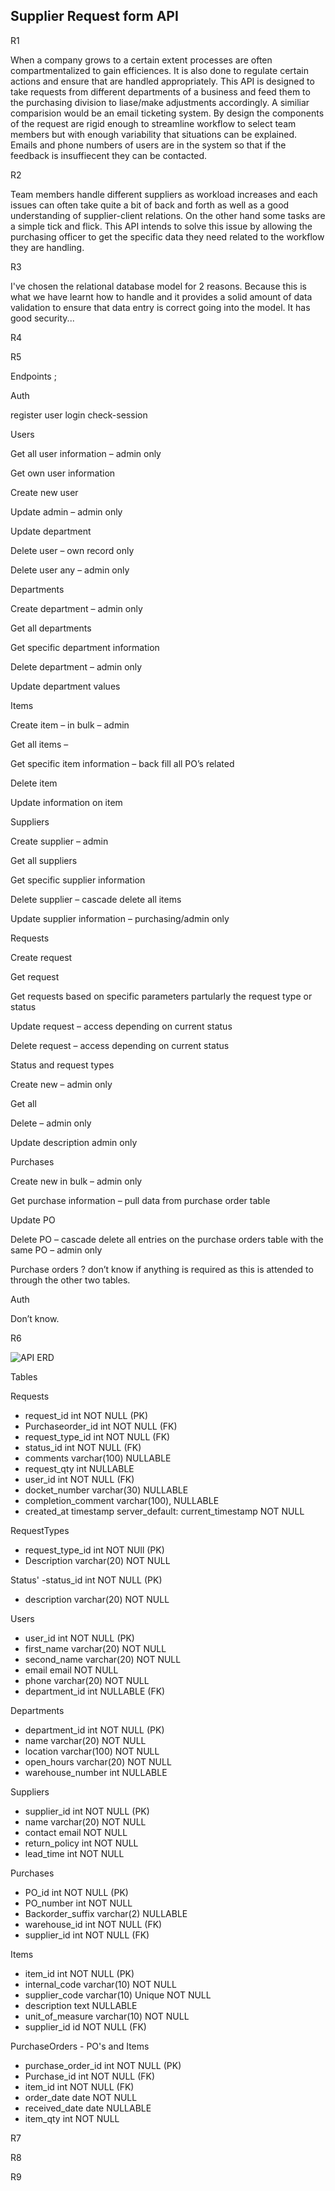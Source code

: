 ## Supplier Request form API


R1

When a company grows to a certain extent processes are often compartmentalized to gain efficiences. It is also done to regulate certain actions and ensure that are handled appropriately. This API is designed to take requests from different departments of a business and feed them to the purchasing division to liase/make adjustments accordingly. A similiar comparision would be an email ticketing system. By design the components of the request are rigid enough to streamline workflow to select team members but with enough variability that situations can be explained. Emails and phone numbers of users are in the system so that if the feedback is insuffiecent they can be contacted. 

R2

Team members handle different suppliers as workload increases and each issues can often take quite a bit of back and forth as well as a good understanding of supplier-client relations. On the other hand some tasks are a simple tick and flick. This API intends to solve this issue by allowing the purchasing officer to get the specific data they need related to the workflow they are handling. 

R3

I've chosen the relational database model for 2 reasons. Because this is what we have learnt how to handle and it provides a solid amount of data validation to ensure that data entry is correct going into the model. It has good security...

R4

R5

Endpoints ;

Auth

register user
login
check-session





Users

 

Get all user information – admin only

Get own user information

Create new user

Update admin – admin only

Update department

Delete user – own record only

Delete user any – admin only

 

Departments

 

Create department – admin only

Get all departments

Get specific department information

Delete department – admin only

Update department values

 

Items

 

Create item – in bulk – admin

Get all items –

Get specific item information – back fill all PO’s related

Delete item

Update information on item

 

Suppliers

 

Create supplier – admin

Get all suppliers

Get specific supplier information

Delete supplier – cascade delete all items

Update supplier information – purchasing/admin only

 

Requests

 

Create request

Get request

Get requests based on specific parameters partularly the request type or status

Update request – access depending on current status

Delete request – access depending on current status

 

Status and request types

 

Create new – admin only

Get all

Delete – admin only

Update description admin only

 

Purchases

 

Create new in bulk – admin only

Get purchase information – pull data from purchase order table

Update PO

Delete PO – cascade delete all entries on the purchase orders table with the same PO – admin only

 

Purchase orders ? don’t know if anything is required as this is attended to through the other two tables.

 

Auth

 

Don’t know.

R6

![API ERD](./resources/API%20ERD.png)

Tables


Requests
- request_id int NOT NULL (PK)
- Purchaseorder_id int NOT NULL (FK)
- request_type_id int NOT NULL (FK)
- status_id int  NOT NULL (FK)
- comments varchar(100) NULLABLE
- request_qty int NULLABLE
- user_id int  NOT NULL (FK)
- docket_number varchar(30) NULLABLE
- completion_comment varchar(100), NULLABLE
- created_at timestamp server_default: current_timestamp NOT NULL

RequestTypes
- request_type_id int NOT NUll (PK)
- Description varchar(20) NOT NULL

Status'
-status_id int NOT NULL (PK)
- description varchar(20) NOT NULL

Users
- user_id int NOT NULL (PK)
- first_name varchar(20) NOT NULL
- second_name varchar(20) NOT NULL
- email email NOT NULL
- phone varchar(20) NOT NULL
- department_id int  NULLABLE (FK)

Departments
- department_id int NOT NULL (PK)
- name varchar(20) NOT NULL
- location varchar(100) NOT NULL
- open_hours varchar(20) NOT NULL
- warehouse_number int NULLABLE

Suppliers
- supplier_id int NOT NULL (PK)
- name varchar(20) NOT NULL
- contact email NOT NULL
- return_policy int NOT NULL
- lead_time int NOT NULL

Purchases
- PO_id int NOT NULL (PK)
- PO_number int NOT NULL
- Backorder_suffix varchar(2) NULLABLE
- warehouse_id int NOT NULL (FK)
- supplier_id int NOT NULL (FK)

Items
- item_id int NOT NULL (PK)
- internal_code varchar(10) NOT NULL
- supplier_code varchar(10) Unique NOT NULL
- description text NULLABLE
- unit_of_measure varchar(10) NOT NULL
- supplier_id id NOT NULL (FK)

PurchaseOrders - PO's and Items
- purchase_order_id int NOT NULL (PK)
- Purchase_id int NOT NULL (FK)
- item_id int NOT NULL (FK)
- order_date date NOT NULL
- received_date date NULLABLE
- item_qty int NOT NULL


R7

R8

R9



